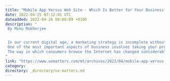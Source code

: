 ```yaml
---
title: "Mobile App Versus Web Site - Which Is Better for Your Business?"
date: 2022-04-25 07:12:01 UTC
dateadded: 2022-04-26 00:00:09 +0100
description: "
 By Minu Mukherjee 


 In our current digital age, a marketing strategy is incomplete without a digital presence. No company can ignore the necessity of building a Web site. Many companies are now developing mobile apps as well. 
 One of the most important aspects of business involves taking your products and services to your customers, which means building an online presence. However, with so many different platforms available—especially with the growing popularity of smartphones—deciding where your business presence should be is an important decision. 
 The way in which consumers browse the Internet has changed considerably in recent years, with mobile devices now surpassing desktops for Internet usage. According to Statista, the average time Internet users spent online daily worldwide has decreased from 43 minutes on the desktop in 2011 to 32 minutes in 2021, with a steady reduction expected through 2022, and increased from 32 minutes on mobile in 2011 to 155 minutes in 2021. Read More 
"
link: "https://www.uxmatters.com/mt/archives/2022/04/mobile-app-versus-web-site-which-is-better-for-your-business.php"
category:
directory: _directory/ux-matters.md
---
```


